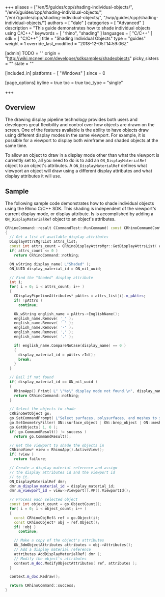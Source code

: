 +++
aliases = ["/en/5/guides/cpp/shading-individual-objects/", "/en/6/guides/cpp/shading-individual-objects/", "/en/7/guides/cpp/shading-individual-objects/", "/wip/guides/cpp/shading-individual-objects/"]
authors = [ "dale" ]
categories = [ "Advanced" ]
description = "This guide demonstrates how to shade individual objects using C/C++."
keywords = [ "rhino", "shading" ]
languages = [ "C/C++" ]
sdk = [ "C/C++" ]
title = "Shading Individual Objects"
type = "guides"
weight = 1
override_last_modified = "2018-12-05T14:59:06Z"

[admin]
TODO = ""
origin = "http://wiki.mcneel.com/developer/sdksamples/shadeobjects"
picky_sisters = ""
state = ""

[included_in]
platforms = [ "Windows" ]
since = 0

[page_options]
byline = true
toc = true
toc_type = "single"

+++

 
## Overview

The drawing display pipeline technology provides both users and developers great flexibility and control over how objects are drawn on the screen.  One of the features available is the ability to have objects draw using different display modes in the same viewport.  For example, it is possible for a viewport to display both wireframe and shaded objects at the same time.

To allow an object to draw in a display mode other than what the viewport is currently set to, all you need to do is to add an `ON_DisplayMaterialRef` object to an object's attributes.  A `ON_DisplayMaterialRef` defines what viewport an object will draw using a different display attributes and what display attributes it will use.

## Sample

The following sample code demonstrates how to shade individual objects using the Rhino C/C++ SDK.  This shading is independent of the viewport's current display mode, or display attribute.  Is is accomplished by adding a `ON_DisplayMaterialRef` object to an object's attributes.

```cpp
CRhinoCommand::result CCommandTest::RunCommand( const CRhinoCommandContext& context )
{
  // Get a list of available display attributes
  DisplayAttrsMgrList attrs_list;
  const int attrs_count = CRhinoDisplayAttrsMgr::GetDisplayAttrsList( attrs_list );
  if( attrs_count <= 0 )
    return CRhinoCommand::nothing;

  ON_wString display_name( L"Shaded" );
  ON_UUID display_material_id = ON_nil_uuid;

  // Find the "Shaded" display attribute
  int i;
  for( i = 0; i < attrs_count; i++ )
  {
    CDisplayPipelineAttributes* pAttrs = attrs_list[i].m_pAttrs;
    if( !pAttrs )
      continue;

    ON_wString english_name = pAttrs->EnglishName();
    english_name.Remove( '_' );
    english_name.Remove( ' ' );
    english_name.Remove( '-' );
    english_name.Remove( ',' );
    english_name.Remove( '.' );

    if( english_name.CompareNoCase(display_name) == 0 )
    {
      display_material_id = pAttrs->Id();
      break;
    }
  }

  // Bail if not found
  if( display_material_id == ON_nil_uuid )
  {
    RhinoApp().Print( L" \"%s\" display mode not found.\n", display_name );
    return CRhinoCommand::nothing;
  }

  // Select the objects to shade
  CRhinoGetObject go;
  go.SetCommandPrompt( L"Select surfaces, polysurfaces, and meshes to shade" );
  go.SetGeometryFilter( ON::surface_object | ON::brep_object | ON::mesh_object );
  go.GetObjects( 1, 0 );
  if( go.CommandResult() != success )
    return go.CommandResult();

  // Get the viewport to shade the objects in
  CRhinoView* view = RhinoApp().ActiveView();
  if( !view )
    return failure;

  // Create a display material reference and assign
  // the display attributes id and the viewport id
  // to it.
  ON_DisplayMaterialRef dmr;
  dmr.m_display_material_id = display_material_id;
  dmr.m_viewport_id = view->Viewport().VP().ViewportId();

  // Process each selected object
  const int object_count = go.ObjectCount();
  for( i = 0; i < object_count; i++ )
  {
    const CRhinoObjRef& ref = go.Object(i);
    const CRhinoObject* obj = ref.Object();
    if( !obj )
      continue;

    // Make a copy of the object's attributes
    ON_3dmObjectAttributes attributes = obj->Attributes();
    // Add a display material reference
    attributes.AddDisplayMaterialRef( dmr );
    // Modify the object's attributes
    context.m_doc.ModifyObjectAttributes( ref, attributes );
  }

  context.m_doc.Redraw();

  return CRhinoCommand::success;
}
```
